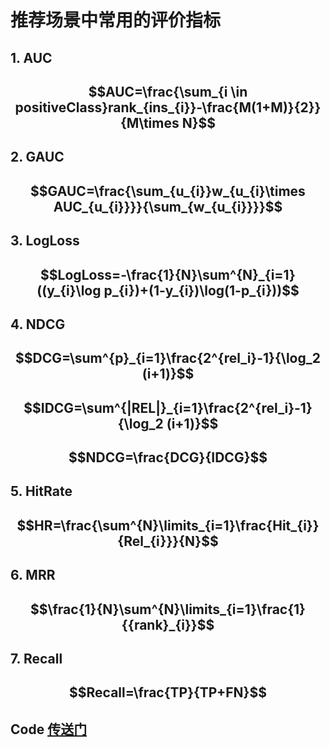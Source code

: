 # 推荐场景中常用的评价指标

## 1. AUC

## $$AUC=\frac{\sum_{i \in positiveClass}rank_{ins_{i}}-\frac{M(1+M)}{2}}{M\times N}$$

## 2. GAUC

##  $$GAUC=\frac{\sum_{u_{i}}w_{u_{i}\times AUC_{u_{i}}}}{\sum_{w_{u_{i}}}}$$

## 3. LogLoss

## $$LogLoss=-\frac{1}{N}\sum^{N}_{i=1}((y_{i}\log p_{i})+(1-y_{i})\log(1-p_{i}))$$

## 4. NDCG

## $$DCG=\sum^{p}_{i=1}\frac{2^{rel_i}-1}{\log_2 (i+1)}$$

## $$IDCG=\sum^{|REL|}_{i=1}\frac{2^{rel_i}-1}{\log_2 (i+1)}$$

## $$NDCG=\frac{DCG}{IDCG}$$

## 5. HitRate

## $$HR=\frac{\sum^{N}\limits_{i=1}\frac{Hit_{i}}{Rel_{i}}}{N}$$

## 6. MRR

## $$\frac{1}{N}\sum^{N}\limits_{i=1}\frac{1}{{rank}_{i}}$$

## 7. Recall

## $$Recall=\frac{TP}{TP+FN}$$

## Code [传送门](https://github.com/QinHsiu/Torch-RecHub)
